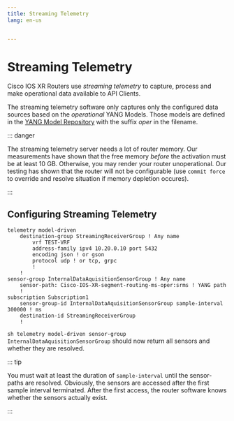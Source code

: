 ```yaml
---
title: Streaming Telemetry
lang: en-us


---
```


# Streaming Telemetry

Cisco IOS XR Routers use *streaming telemetry* to capture, process and make operational data available to API Clients.

The streaming telemetry software only captures only the configured data sources based on the *operational* YANG Models. Those models are defined in the [YANG Model Repository](https://github.com/YangModels/yang) with the suffix *oper* in the filename.

::: danger

The streaming telemetry server needs a lot of router memory. Our measurements have shown that the free memory *before* the activation must be at least 10 GB. Otherwise, you may render your router unoperational. Our testing has shown that the router will not be configurable (use `commit force` to override and resolve situation if memory depletion occures).

:::

## Configuring Streaming Telemetry

```
telemetry model-driven
	destination-group StreamingReceiverGroup ! Any name
		vrf TEST-VRF
		address-family ipv4 10.20.0.10 port 5432
		encoding json ! or gson
		protocol udp ! or tcp, grpc
		!
	!
sensor-group InternalDataAquisitionSensorGroup ! Any name
	sensor-path: Cisco-IOS-XR-segment-routing-ms-oper:srms ! YANG path
	!
subscription Subscription1
	sensor-group-id InternalDataAquisitionSensorGroup sample-interval 300000 ! ms
	destination-id StreamingReceiverGroup
	!
```

`sh telemetry model-driven sensor-group InternalDataAquisitionSensorGroup` should now return all sensors and whether they are resolved.

::: tip

You must wait at least the duration of `sample-interval` until the sensor-paths are resolved. Obviously, the sensors are accessed after the first sample interval terminated. After the first access, the router software knows whether the sensors actually exist.

:::

